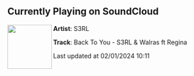 ## Currently Playing on SoundCloud

[<img align="left" width="100" src="https://i1.sndcdn.com/artworks-MzVyKv50hafLJvN2-xmfvdQ-t500x500.jpg">](https://soundcloud.com/s3rl/back-to-you?in=saxurn/sets/tmp3/)

**Artist**: S3RL 

**Track**: Back To You - S3RL & Walras ft Regina

Last updated at 02/01/2024 10:11
